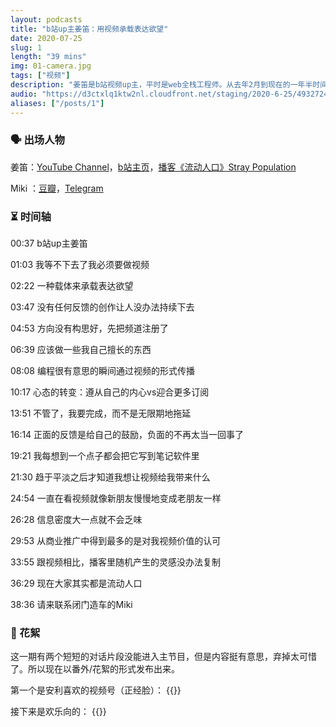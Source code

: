 ```yaml
---
layout: podcasts
title: "b站up主姜笛：用视频承载表达欲望"
date: 2020-07-25
slug: 1
length: "39 mins"
img: 01-camera.jpg
tags: ["视频"]
description: "姜笛是b站视频up主，平时是web全栈工程师。从去年2月到现在的一年半时间里，他一直在做5分钟以内的编程科普视频，目前发布了43个各种各样话题的视频。粉丝评价是“宝藏up”、“有学习到”、“干货很多”。我今天想和姜笛一期谈谈他在视频制作过程中的各种体验、思考和看法。"
audio: "https://d3ctxlq1ktw2nl.cloudfront.net/staging/2020-6-25/4932724e-ca89-a3d5-2ba5-65a9bc275a0b.mp3"
aliases: ["/posts/1"]
---
```


### 🗣 出场人物

姜笛：[YouTube Channel](https://www.youtube.com/channel/UC9z2DPYJtVI6dFQzt92kaFQ)，[b站主页](https://space.bilibili.com/228834724/)，[播客《流动人口》Stray Population](https://podcast.cscript.site/)

Miki ：[豆瓣](https://www.douban.com/people/49489567/)，[Telegram](https://t.me/liquid_raspberry)


### ⏳ 时间轴

00:37 b站up主姜笛

01:03 我等不下去了我必须要做视频

02:22 一种载体来承载表达欲望

03:47 没有任何反馈的创作让人没办法持续下去

04:53 方向没有构思好，先把频道注册了

06:39 应该做一些我自己擅长的东西

08:08 编程很有意思的瞬间通过视频的形式传播

10:17 心态的转变：遵从自己的内心vs迎合更多订阅

13:51 不管了，我要完成，而不是无限期地拖延

16:14 正面的反馈是给自己的鼓励，负面的不再太当一回事了

19:21 我每想到一个点子都会把它写到笔记软件里

21:30 趋于平淡之后才知道我想让视频给我带来什么

24:54 一直在看视频就像新朋友慢慢地变成老朋友一样

26:28 信息密度大一点就不会乏味

29:53 从商业推广中得到最多的是对我视频价值的认可

33:55 跟视频相比，播客里随机产生的灵感没办法复制

36:29 现在大家其实都是流动人口

38:36 请来联系闭门造车的Miki


### 🧨 花絮

这一期有两个短短的对话片段没能进入主节目，但是内容挺有意思，弃掉太可惜了。所以现在以番外/花絮的形式发布出来。

第一个是安利喜欢的视频号（正经脸）：
{{<audio-tidbits src="https://storage.googleapis.com/firstory-709db.appspot.com/Record/ckcyy5sdwrbqi0870gfsgvdl9/1595721506993.mp3" title="姜笛安利视频作者/团队: Casey Neistat, Liam Thompson , 台客剧场, 回形针, 李永乐, 敖厂长 , Fireship">}}

接下来是欢乐向的：
{{<audio-tidbits src="https://storage.googleapis.com/firstory-709db.appspot.com/Record/ckcyy5sdwrbqi0870gfsgvdl9/1595721763185.mp3" title="我长得帅，我要更多的人来见证一下">}}